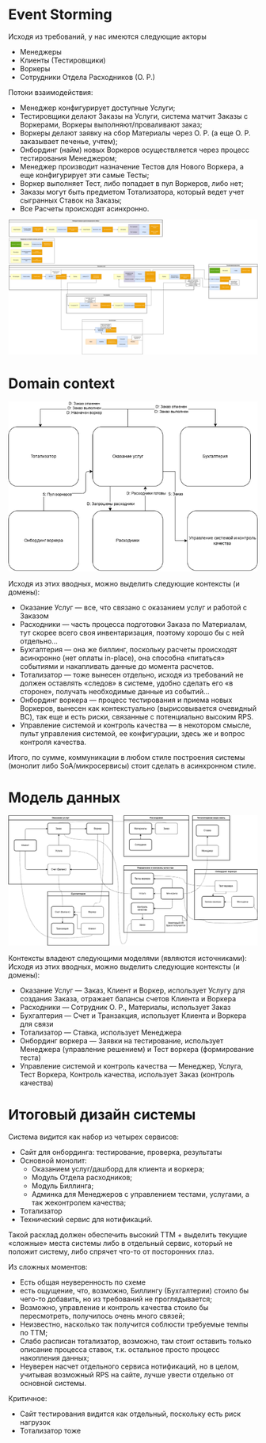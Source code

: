 # Event Storming

Исходя из требований, у нас имеются следующие акторы
- Менеджеры
- Клиенты (Тестировщики)
- Воркеры
- Сотрудники Отдела Расходников (О. Р.)

Потоки взаимодействия:
- Менеджер конфигурирует доступные Услуги;
- Тестировщики делают Заказы на Услуги, система матчит Заказы с Воркерами, Воркеры выполняют/проваливают заказ;
- Воркеры делают заявку на сбор Материалы через О. Р. (а еще О. Р. заказывает печенье, учтем);
- Онбординг (найм) новых Воркеров осуществляется через процесс тестирования Менеджером;
- Менеджер производит назначение Тестов для Нового Воркера, а еще конфигурирует эти самые Тесты;
- Воркер выполняет Тест, либо попадает в пул Воркеров, либо нет;
- Заказы могут быть предметом Тотализатора, который ведет учет сыгранных Ставок на Заказы;
- Все Расчеты происходят асинхронно.

![Event Storming](figures/es.drawio.png)

# Domain context

![Domain communications](figures/domain.drawio.png)

Исходя из этих вводных, можно выделить следующие контексты (и домены):
- Оказание Услуг — все, что связано с оказанием услуг и работой с Заказом
- Расходники — часть процесса подготовки Заказа по Материалам, тут скорее всего своя инвентаризация, поэтому хорошо бы с ней отдельно...
- Бухгалтерия — она же биллинг, поскольку расчеты происходят асинхронно (нет оплаты in-place), она способна «питаться» событиями и накапливать данные до момента расчетов.
- Тотализатор — тоже вынесен отдельно, исходя из требований не должен оставлять «следов» в системе, удобно сделать его «в стороне», получать необходимые данные из событий...
- Онбординг воркера — процесс тестирования и приема новых Воркеров, вынесен как контекстуально (вырисовывается очевидный BC), так еще и есть риски, связанные с потенциально высоким RPS.
- Управление системой и контроль качества — в некотором смысле, пульт управления системой, ее конфигурации, здесь же и вопрос контроля качества.

Итого, по сумме, коммуникации в любом стиле построения системы (монолит либо SoA/микросервисы) стоит сделать в асинхронном стиле.

# Модель данных

![Data model](figures/model.drawio.png)

Контексты владеют следующими моделями (являются источниками):
Исходя из этих вводных, можно выделить следующие контексты (и домены):
- Оказание Услуг — Заказ, Клиент и Воркер, использует Услугу для создания Заказа, отражает балансы счетов Клиента и Воркера
- Расходники — Сотрудник О. Р., Материалы, использует Заказ
- Бухгалтерия — Счет и Транзакция, использует Клиента и Воркера для связи
- Тотализатор — Ставка, использует Менеджера
- Онбординг воркера — Заявки на тестирование, использует Менеджера (управление решением) и Тест воркера (формирование теста)
- Управление системой и контроль качества — Менеджер, Услуга, Тест Воркера, Контроль качества, использует Заказ (контроль качества)

# Итоговый дизайн системы

Система видится как набор из четырех сервисов:
- Сайт для онбординга: тестирование, проверка, результаты
- Основной монолит:
  - Оказанием услуг/дашборд для клиента и воркера;
  - Модуль Отдела расходников;
  - Модуль Биллинга;
  - Админка для Менеджеров с управлением тестами, услугами, а так жеконтролем качества;
- Тотализатор
- Технический сервис для нотификаций.

Такой расклад должен обеспечить высокий TTM + выделить текущие «сложные» места системы либо в отдельный сервис, который не положит систему, либо спрячет что-то от посторонних глаз.

Из сложных моментов:
- Есть общая неуверенность по схеме
- есть ощущение, что, возможно, Биллингу (Бухгалтерии) стоило бы чего-то добавить, но из требований не проглядывается;
- Возможно, управление и контроль качества стоило бы пересмотреть, получилось очень много связей;
- Неизвестно, насколько так получится соблюсти требуемые темпы по TTM;
- Слабо расписан тотализатор, возможно, там стоит оставить только описание процесса ставок, т.к. остальное просто процесс накопления данных;
- Неуверен насчет отдельного сервиса нотификаций, но в целом, учитывая возможный RPS на сайте, лучше увести отдельно от основной системы.

Критичное:
- Сайт тестирования видится как отдельный, поскольку есть риск нагрузок
- Тотализатор тоже